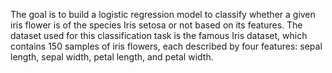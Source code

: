  The goal is to build a logistic regression model to classify whether a given iris flower is of the species Iris setosa or not based on its features. The dataset used for this classification task is the famous Iris dataset, which contains 150 samples of iris flowers, each described by four features: sepal length, sepal width, petal length, and petal width.
